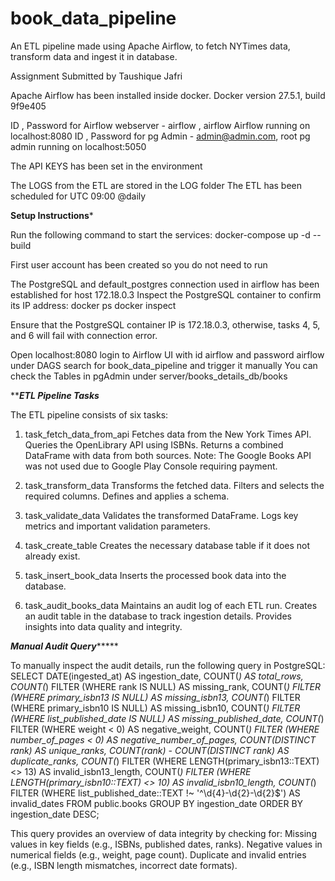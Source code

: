 # book_data_pipeline
An ETL pipeline made using Apache Airflow, to fetch NYTimes data, transform data and ingest it in database.


Assignment Submitted by Taushique Jafri

Apache Airflow has been installed inside docker.
Docker version 27.5.1, build 9f9e405

ID , Password for Airflow webserver - airflow , airflow
Airflow running on localhost:8080
ID , Password for pg Admin - admin@admin.com, root
pg admin running on localhost:5050

The API KEYS has been set in the environment

The LOGS from the ETL are stored in the LOG folder
The ETL has been scheduled for UTC 09:00 @daily

********Setup Instructions*********

Run the following command to start the services:
    docker-compose up -d --build

First user account has been created so you do not need to run <docker compose up airflow-init>

The PostgreSQL and default_postgres connection used in airflow has been established for host 172.18.0.3
Inspect the PostgreSQL container to confirm its IP address:
    docker ps
    docker inspect <postgres-container-id>

Ensure that the PostgreSQL container IP is 172.18.0.3, otherwise, tasks 4, 5, and 6 will fail with connection error.

Open localhost:8080 login to Airflow UI with id airflow and password airflow
under DAGS search for book_data_pipeline and trigger it manually
You can check the Tables in pgAdmin under server/books_details_db/books



***********ETL Pipeline Tasks*********

The ETL pipeline consists of six tasks:

1. task_fetch_data_from_api
    Fetches data from the New York Times API.
    Queries the OpenLibrary API using ISBNs.
    Returns a combined DataFrame with data from both sources.
Note: The Google Books API was not used due to Google Play Console requiring payment.

2. task_transform_data
    Transforms the fetched data.
    Filters and selects the required columns.
    Defines and applies a schema.

3. task_validate_data
    Validates the transformed DataFrame.
    Logs key metrics and important validation parameters.

4. task_create_table
    Creates the necessary database table if it does not already exist.

5. task_insert_book_data
    Inserts the processed book data into the database.

6. task_audit_books_data
    Maintains an audit log of each ETL run.
    Creates an audit table in the database to track ingestion details.
    Provides insights into data quality and integrity.


***********Manual Audit Query****************

To manually inspect the audit details, run the following query in PostgreSQL:
SELECT 
    DATE(ingested_at) AS ingestion_date,
    COUNT(*) AS total_rows,
    COUNT(*) FILTER (WHERE rank IS NULL) AS missing_rank,
    COUNT(*) FILTER (WHERE primary_isbn13 IS NULL) AS missing_isbn13,
    COUNT(*) FILTER (WHERE primary_isbn10 IS NULL) AS missing_isbn10,
    COUNT(*) FILTER (WHERE list_published_date IS NULL) AS missing_published_date,
    COUNT(*) FILTER (WHERE weight < 0) AS negative_weight,
    COUNT(*) FILTER (WHERE number_of_pages < 0) AS negative_number_of_pages,
    COUNT(DISTINCT rank) AS unique_ranks,
    COUNT(rank) - COUNT(DISTINCT rank) AS duplicate_ranks,
    COUNT(*) FILTER (WHERE LENGTH(primary_isbn13::TEXT) <> 13) AS invalid_isbn13_length,
    COUNT(*) FILTER (WHERE LENGTH(primary_isbn10::TEXT) <> 10) AS invalid_isbn10_length,
    COUNT(*) FILTER (WHERE list_published_date::TEXT !~ '^\d{4}-\d{2}-\d{2}$') AS invalid_dates
FROM public.books
GROUP BY ingestion_date
ORDER BY ingestion_date DESC;

This query provides an overview of data integrity by checking for:
    Missing values in key fields (e.g., ISBNs, published dates, ranks).
    Negative values in numerical fields (e.g., weight, page count).
    Duplicate and invalid entries (e.g., ISBN length mismatches, incorrect date formats).
